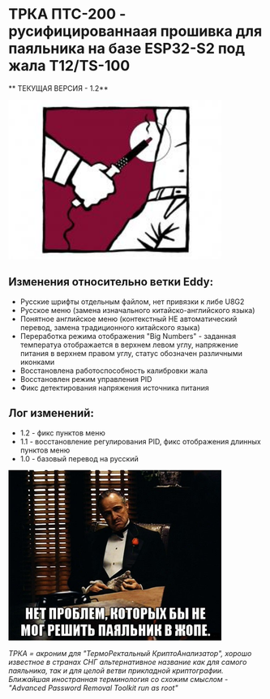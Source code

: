 # ТРКА ПТС-200 - русифицированнаая прошивка для паяльника на базе ESP32-S2 под жала T12/TS-100


** ТЕКУЩАЯ ВЕРСИЯ - 1.2**

<img width="420" alt="image" src="https://github.com/rinkanshime/TRCA-PTS200/blob/TRCA-PTS200-v.1.2/docs/logo_trca.jpg">

## Изменения относительно ветки Eddy:

- Русские шрифты отдельным файлом, нет привязки к либе U8G2
- Русское меню (замена изначального китайско-английского языка)
- Понятное английское меню (контекстный НЕ автоматический перевод, замена традиционного китайского языка)
- Переработка режима отображения "Big Numbers" - заданная температуа отображается в верхнем левом углу, напряжение питания в верхнем правом углу, статус обозначен различными иконками
- Восстановлена работоспособность калибровки жала 
- Восстановлен режим управления PID
- Фикс детектирования напряжения источника питания

## Лог изменений:

- 1.2 - фикс пунктов меню
- 1.1 - восстановление регулирования PID, фикс отображения длинных пунктов меню
- 1.0 - базовый перевод на русский

<img width="420" alt="image" src="https://github.com/rinkanshime/TRCA-PTS200/blob/TRCA-PTS200-v.1.2/docs/pts200meme.jpg">

_ТРКА = акроним для "ТермоРектальный КриптоАнализатор", хорошо известное в странах СНГ альтернативное название как для самого паяльника, так и для целой ветви прикладной криптографии. Ближайшая иностранная терминология со схожим смыслом - "Advanced Password Removal Toolkit run as root"_ 
